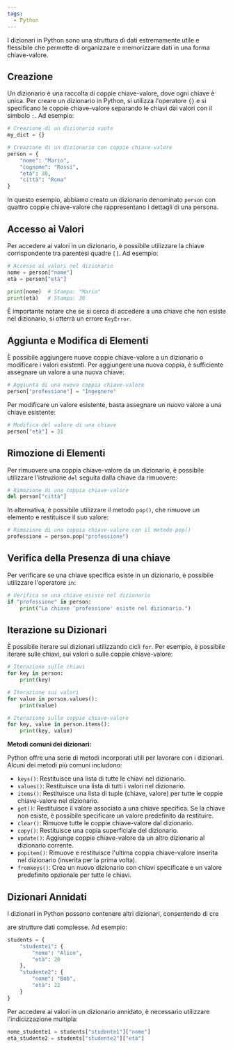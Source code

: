 ```yaml
---
tags:
  - Python
---
```

I dizionari in Python sono una struttura di dati estremamente utile e flessibile che permette di organizzare e memorizzare dati in una forma chiave-valore.

## Creazione

Un dizionario è una raccolta di coppie chiave-valore, dove ogni chiave è unica. Per creare un dizionario in Python, si utilizza l'operatore `{}` e si specificano le coppie chiave-valore separando le chiavi dai valori con il simbolo `:`. Ad esempio:

```python
# Creazione di un dizionario vuoto
my_dict = {}

# Creazione di un dizionario con coppie chiave-valore
person = {
    "nome": "Mario",
    "cognome": "Rossi",
    "età": 30,
    "città": "Roma"
}
```

In questo esempio, abbiamo creato un dizionario denominato `person` con quattro coppie chiave-valore che rappresentano i dettagli di una persona.

## Accesso ai Valori

Per accedere ai valori in un dizionario, è possibile utilizzare la chiave corrispondente tra parentesi quadre `[]`. Ad esempio:

```python
# Accesso ai valori nel dizionario
nome = person["nome"]
età = person["età"]

print(nome)  # Stampa: "Mario"
print(età)   # Stampa: 30
```

È importante notare che se si cerca di accedere a una chiave che non esiste nel dizionario, si otterrà un errore `KeyError`.

## Aggiunta e Modifica di Elementi

È possibile aggiungere nuove coppie chiave-valore a un dizionario o modificare i valori esistenti. Per aggiungere una nuova coppia, è sufficiente assegnare un valore a una nuova chiave:

```python
# Aggiunta di una nuova coppia chiave-valore
person["professione"] = "Ingegnere"
```

Per modificare un valore esistente, basta assegnare un nuovo valore a una chiave esistente:

```python
# Modifica del valore di una chiave
person["età"] = 31
```

## Rimozione di Elementi

Per rimuovere una coppia chiave-valore da un dizionario, è possibile utilizzare l'istruzione `del` seguita dalla chiave da rimuovere:

```python
# Rimozione di una coppia chiave-valore
del person["città"]
```

In alternativa, è possibile utilizzare il metodo `pop()`, che rimuove un elemento e restituisce il suo valore:

```python
# Rimozione di una coppia chiave-valore con il metodo pop()
professione = person.pop("professione")
```

## Verifica della Presenza di una chiave

Per verificare se una chiave specifica esiste in un dizionario, è possibile utilizzare l'operatore `in`:

```python
# Verifica se una chiave esiste nel dizionario
if "professione" in person:
    print("La chiave 'professione' esiste nel dizionario.")
```

## Iterazione su Dizionari

È possibile iterare sui dizionari utilizzando cicli `for`. Per esempio, è possibile iterare sulle chiavi, sui valori o sulle coppie chiave-valore:

```python
# Iterazione sulle chiavi
for key in person:
    print(key)
```

```python
# Iterazione sui valori
for value in person.values():
    print(value)
```

```python
# Iterazione sulle coppie chiave-valore
for key, value in person.items():
    print(key, value)
```

**Metodi comuni dei dizionari:**

Python offre una serie di metodi incorporati utili per lavorare con i dizionari. Alcuni dei metodi più comuni includono:

- `keys()`: Restituisce una lista di tutte le chiavi nel dizionario.
- `values()`: Restituisce una lista di tutti i valori nel dizionario.
- `items()`: Restituisce una lista di tuple (chiave, valore) per tutte le coppie chiave-valore nel dizionario.
- `get()`: Restituisce il valore associato a una chiave specifica. Se la chiave non esiste, è possibile specificare un valore predefinito da restituire.
- `clear()`: Rimuove tutte le coppie chiave-valore dal dizionario.
- `copy()`: Restituisce una copia superficiale del dizionario.
- `update()`: Aggiunge coppie chiave-valore da un altro dizionario al dizionario corrente.
- `popitem()`: Rimuove e restituisce l'ultima coppia chiave-valore inserita nel dizionario (inserita per la prima volta).
- `fromkeys()`: Crea un nuovo dizionario con chiavi specificate e un valore predefinito opzionale per tutte le chiavi.

## Dizionari Annidati

I dizionari in Python possono contenere altri dizionari, consentendo di cre

are strutture dati complesse. Ad esempio:

```python
students = {
    "studente1": {
        "nome": "Alice",
        "età": 20
    },
    "studente2": {
        "nome": "Bob",
        "età": 22
    }
}
```

Per accedere ai valori in un dizionario annidato, è necessario utilizzare l'indicizzazione multipla:

```python
nome_studente1 = students["studente1"]["nome"]
età_studente2 = students["studente2"]["età"]
```
